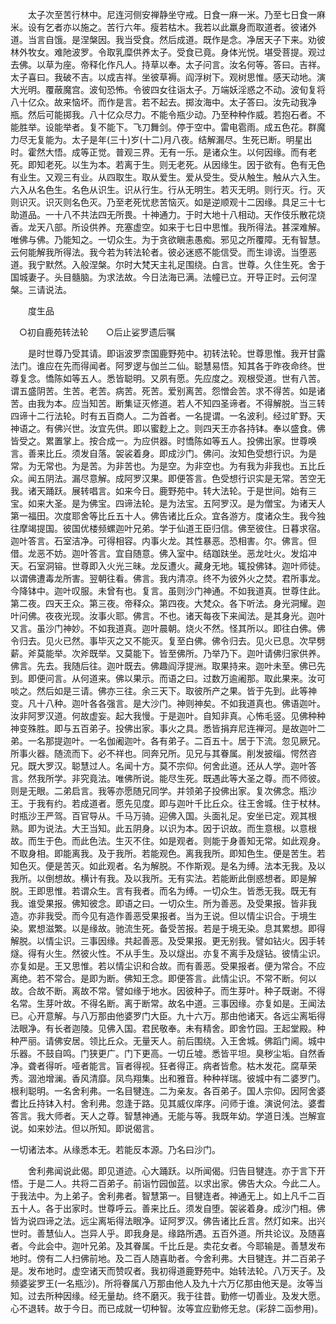 <!-- { "loadSidebar": true } -->
　　太子次至苦行林中。尼连河侧安禅静坐守戒。日食一麻一米。乃至七日食一麻米。设有乞者亦以施之。苦行六年。瘦若枯木。我若以此羸身而取道者。彼诸外道。当言自饿。是涅槃因。我当受食。然后成道。既作是念。净居天子下来。劝彼林外牧女。难阤波罗。令取乳糜供养太子。受食已竟。身体光悦。堪受菩提。观过去佛。以草为座。帝释化作凡人。持草以奉。太子问言。汝名何等。答曰。吉祥。太子喜曰。我破不吉。以成吉祥。坐彼草褥。阎浮树下。观树思惟。感天动地。演大光明。覆蔽魔宫。波旬恐怖。令彼四女往诣太子。万端妖淫惑之不动。波旬复将八十亿众。故来恼坏。而作是言。若不起去。掷汝海中。太子答曰。汝先动我净瓶。然后可能掷我。八十亿众尽力。不能令瓶少动。乃至种种作威。若抱石者。不能胜举。设能举者。复不能下。飞刀舞剑。停于空中。雷电雹雨。成五色花。群魔力尽无复能为。太子是年(三十)岁(十二)月八夜。结解漏尽。生死已断。明星出时。霍然大悟。成等正觉。普观三界。无有一乐。是诸众生。以何因缘。而有老死。即知老死。以生为本。若离于生。则无老死。从因缘生。因于欲有。色有无色有业生。又观三有业。从四取生。取从爱生。爱从受生。受从触生。触从六入生。六入从名色生。名色从识生。识从行生。行从无明生。若灭无明。则行灭。行。灭则识灭。识灭则名色灭。乃至老死忧悲苦恼灭。如是逆顺观十二因缘。具足三十七助道品。一十八不共法四无所畏。十神通力。于时大地十八相动。天作伎乐散花烧香。龙天八部。所设供养。充塞虚空。如来于七日中思惟。我所得法。甚深难解。唯佛与佛。乃能知之。一切众生。为于贪欲瞋恚愚痴。邪见之所覆障。无有智慧。云何能解我所得法。我今若为转法轮者。彼必迷惑不能信受。而生诽谤。当堕恶道。我宁默然。入般涅槃。尔时大梵天主礼足围绕。白言。世尊。久住生死。舍于国城妻子。头目髓脑。为求法故。今日法海已满。法幢已立。开导正时。云何涅槃。三请说法。

　　度生品

　○初自鹿苑转法轮　　○后止娑罗遗后嘱

　　是时世尊乃受其请。即诣波罗柰国鹿野苑中。初转法轮。世尊思惟。我开甘露法门。谁应在先而得闻者。阿罗逻与伽兰二仙。聪慧易悟。知其各于昨夜命终。世尊复念。憍陈如等五人。悉皆聪明。又夙有愿。先应度之。观根受道。世有八苦。谓五盛阴苦。生苦。老苦。病苦。死苦。爱别离苦。怨憎会苦。求不得苦。如是诸苦。由我为本。应当知苦。断集证灭修道。若人不知四圣谛者。不得解脱。当三转四谛十二行法轮。时有五百商人。二为首者。一名提谓。一名波利。经过旷野。天神语之。有佛兴世。汝宜先供。即以蜜麨上之。则四天王亦各持钵。奉以盛食。佛皆受之。累置掌上。按合成一。为应供器。时憍陈如等五人。投佛出家。世尊唤言。善来比丘。须发自落。袈裟着身。即成沙门。佛问。汝知色受想行识。为是常。为无常也。为是苦。为非苦也。为是空。为非空也。为有我为非我也。五比丘众。闻五阴法。漏尽意解。成阿罗汉果。即便答言。色受想行识实是无常。苦空无我。诸天踊跃。展转唱言。如来今日。鹿野苑中。转大法轮。于是世间。始有三宝。如来大圣。是为佛宝。四谛法轮。是为法宝。五阿罗汉。是为僧宝。为诸天人第一福田。次度耶舍等比丘五十人。佛告诸比丘众。宜各游方。度诸众生。我今独往摩竭提国。彼国优楼频螺迦叶兄弟。学于仙道王臣归信。佛至彼住。日暮求宿。迦叶答言。石室洁净。可得相容。内事火龙。其性暴恶。恐相害。尔。佛言。但借。龙恶不妨。迦叶答言。宜自随意。佛入室中。结跏趺坐。恶龙吐火。发焰冲天。石室洞镕。世尊即入火光三昧。龙反遭火。藏身无地。辄投佛钵。迦叶师徒。以谓佛遭毒龙所害。翌朝往看。佛言。我内清凉。终不为彼外火之焚。君所事龙。今降钵中。迦叶叹服。未曾有也。复言。虽则沙门神通。不如我道真。世尊住此。第二夜。四天王众。第三夜。帝释众。第四夜。大梵众。各下听法。身光洞耀。迦叶问佛。夜夜光现。汝事火耶。佛言。不也。诸天每夜下来闻法。是其身光。迦叶又言。虽沙门神妙。不如我道真。迦叶晨朝。烧火不然。怪其所以。即往白佛。佛令归去。见火已然。事毕灭之又不能灭。复至白佛。佛令归去。见火已息。次早劈薪。斧莫能举。次斧既举。又莫能下。皆至佛所。乃举乃下。迦叶请佛归家供养。佛言。先去。我随后往。迦叶既去。佛趣阎浮提洲。取果持来。迦叶未至。佛已先到。即便问言。从何道来。佛以果示。而语之曰。过数万逾阇那。取此果来。汝可啖之。然后如是三请。佛亦三往。余三天下。取彼所产之果。皆于先到。此等神变。凡十八种。迦叶各各强言。是大沙门。神则神矣。不如我道真也。佛语迦叶。汝非阿罗汉道。何故虚妄。起大我慢。于是迦叶。自知非真。心怖毛竖。见佛种种神变殊胜。即与五百弟子。投佛出家。事火之具。悉皆捐弃尼连禅河。是故迦叶二弟。一名那提迦叶。一名伽阇迦叶。各有弟子。二百五十。居于下流。忽见厥兄。所事火器。随流而下。必不祥也。同奔兄所。见兄与其眷属。削发披缁。愕然咨兄。既大罗汉。聪慧过人。名闻十方。莫不宗仰。何舍此道。还从人学。迦叶答言。然我所学。非究竟法。唯佛所说。能尽生死。既遇此等大圣之尊。而不师彼。则是无眼。二弟启言。我等亦愿随兄同学。并领弟子投佛出家。复次佛念。瓶沙王。于我有约。若成道者。愿先见度。即与迦叶千比丘众。往王舍城。住于杖林。时瓶沙王严驾。百官导从。千马万骑。迎佛入国。头面礼足。安坐已定。观其根熟。即为说法。大王当知。此五阴身。以识为本。因于识故。而生意根。以意根故。而生于色。而此色法。生灭不住。如是观者。则能于身善知无常。如此观身。不取身相。即能离我。及于我所。若能观色。离我我所。即知色生。便是苦生。若知色灭。便是苦灭。如此观者。名为解脱。不作斯观。是名为缚。法本无我。及以我所。以倒想故。横计有我。及以我所。无有实法。若能断此倒惑想者。即是解脱。王即思惟。若谓众生。言有我者。而名为缚。一切众生。皆悉无我。既无有我。谁受果报。佛知彼念。即语之曰。一切众生。所为善恶。及受果报。皆非我造。亦非我受。而今见有造作善恶受果报者。当为王说。但以情尘识合。于境生染。累想滋繁。以是缘故。驰流生死。备受苦报。若是于境无染。息其累想。即得解脱。以情尘识。三事因缘。共起善恶。及受果报。更无别我。譬如钻火。因手转燧。得有火生。然彼火性。不从手生。及以燧出。亦复不离手及燧钻。彼情尘识。亦复如是。王又思惟。若以情尘识和合故。而有善恶。受果报者。便为常合。不应离绝。若不常合。是即为断。佛知王念。即便答言。此情尘识。不常不断。何以故。合故不断。离故不常。譬如缘于地水。因彼种子。而生芽叶。种子既谢。不得名常。生芽叶故。不得名断。离于断常。故名中道。三事因缘。亦复如是。王闻法已。心开意解。与八万那由他婆罗门大臣。九十六万。那由他诸天。各远尘离垢得法眼净。有长者迦陵。见佛入国。君民敬奉。未有精舍。即舍竹园。王起堂殿。种种严丽。请佛安居。领比丘众。无量天人。前后围绕。入王舍城。佛蹈门阃。城中乐器。不鼓自鸣。门狭更广。门下更高。一切丘墟。悉皆平坦。臭秽尘垢。自然香净。聋者得听。哑者能言。盲者得视。狂者得正。病者皆愈。枯木发花。腐草荣秀。涸池增澜。香风清靡。凤鸟翔集。出和雅音。种种祥瑞。彼城中有二婆罗门。根利聪明。一名舍利弗。一名目犍连。二为亲友。各百弟子。国人宗仰。因阿舍婆耆比丘持钵入村。舍利弗。忽逢于路。见其威仪庠序。问师于谁。演说何法。婆耆答言。我大师者。天人之尊。智慧神通。无能与等。我既年幼。学道日浅。岂解宣说。如来妙法。但以所知。即说偈言。

一切诸法本。从缘悉本无。若能反本源。乃名曰沙门。

　　舍利弗闻说此偈。即见道迹。心大踊跃。以所闻偈。归告目犍连。亦于言下开悟。于是二人。共将二百弟子。前诣竹园伽蓝。以求出家。佛告大众。今此二人。于我法中。为上弟子。舍利弗者。智慧第一。目犍连者。神通无上。如上凡千二百五十人。各于出家时。世尊呼云。善来比丘。须发自堕。袈裟着身。成沙门相。佛皆为说四谛之法。远尘离垢得法眼净。证阿罗汉。佛告诸比丘言。然灯如来。出兴世时。善慧仙人。岂异人乎。即我身是。缘路所遇。五百外道。所共论议。及随喜者。今此会中。迦叶兄弟。及其眷属。千比丘是。卖花女者。今耶输是。善慧发布地时。傍有二人扫佛前地。及二百人随喜助者。今舍利弗。大目犍连。并二百弟子是。发布地时。虚空诸天而赞叹者。我初得道鹿野苑中。始转法轮。八万天子。及频婆娑罗王(一名瓶沙)。所将眷属八万那由他人及九十六万亿那由他天是。汝等当知。过去所种因缘。经无量劫。终不磨灭。我于往昔。勤修一切善业。及发大愿。心不退转。故于今日。而已成就一切种智。汝等宜应勤修无怠。(彩辞二函参用)。

